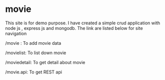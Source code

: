 # movie
This site is for demo purpose.
I have created a simple crud application with node js , express js and mongodb.
The link are listed below for site navigation

/movie : To add movie data

/movielist: To list down movie

/moviedetail: To get detail about movie

/movie.api: To get REST api
